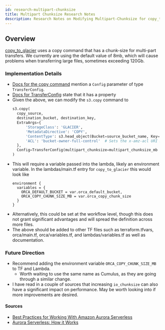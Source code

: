 ```yaml
---
id: research-multipart-chunksize
title: Multipart Chunksize Research Notes
description: Research Notes on Modifying Multipart-Chunksize for copy_to_glacier.
---
```


## Overview

[copy_to_glacier](https://github.com/nasa/cumulus-orca/blob/2f2600a2edd85e0af216d78180c5d46ebda03060/tasks/copy_to_glacier/copy_to_glacier.py#L50)
uses a copy command that has a chunk-size for multi-part transfers.
We currently are using the default value of 8mb, which will cause problems when transferring large files, sometimes exceeding 120Gb.

### Implementation Details
- [Docs for the copy command](https://boto3.amazonaws.com/v1/documentation/api/latest/reference/services/s3.html#S3.Client.copy) mention a `Config` parameter of type `TransferConfig`.
- [Docs for TransferConfig](https://boto3.amazonaws.com/v1/documentation/api/latest/reference/customizations/s3.html#boto3.s3.transfer.TransferConfig) state that it has a property
- Given the above, we can modify the `s3.copy` command to
  ```python
  s3.copy(
    copy_source,
    destination_bucket, destination_key,
    ExtraArgs={
        'StorageClass': 'GLACIER',
        'MetadataDirective': 'COPY',
        'ContentType': s3.head_object(Bucket=source_bucket_name, Key=source_key)['ContentType'],
        'ACL': 'bucket-owner-full-control'  # Sets the x-amz-acl URI Request Parameter. Needed for cross-OU copies.
    },
    Config=TransferConfig(multipart_chunksize=multipart_chunksize_mb * MB)
  )
  ```
- This will require a variable passed into the lambda, likely an environment variable. In the lambdas/main.tf entry for `copy_to_glacier` this would look like
  ```
  environment {
    variables = {
      ORCA_DEFAULT_BUCKET = var.orca_default_bucket,
      ORCA_COPY_CHUNK_SIZE_MB = var.orca_copy_chunk_size
    }
  }
  ```
- Alternatively, this could be set at the workflow level, though this does not grant significant advantages and will spread the definition across more files.
- The above should be added to other TF files such as terraform.tfvars, orca/main.tf, orca/variables.tf, and lambdas/variables.tf as well as documentation.

### Future Direction
- Recommend adding the environment variable `ORCA_COPY_CHUNK_SIZE_MB` to TF and Lambda.
  - Worth waiting to use the same name as Cumulus, as they are going through a similar change.
- I have read in a couple of sources that increasing `io_chunksize` can also have a significant impact on performance. May be worth looking into if more improvements are desired.

#### Sources
- [Best Practices for Working With Amazon Aurora Serverless](https://aws.amazon.com/blogs/database/best-practices-for-working-with-amazon-aurora-serverless/)
- [Aurora Serverless: How it Works](https://docs.aws.amazon.com/AmazonRDS/latest/AuroraUserGuide/aurora-serverless.how-it-works.html)